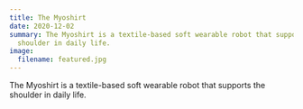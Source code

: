 ```yaml
---
title: The Myoshirt
date: 2020-12-02
summary: The Myoshirt is a textile-based soft wearable robot that supports the
  shoulder in daily life.
image:
  filename: featured.jpg
---
```

The Myoshirt is a textile-based soft wearable robot that supports the shoulder in daily life.